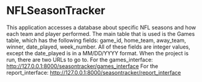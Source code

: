 # NFLSeasonTracker
This application accesses a database about specific NFL seasons and how each team and player performed.
The main table that is used is the Games table, which has the following fields: game_id, home_team, away_team, winner, date_played, week_number. All of these fields are integer values, except the date_played is in a MM/DD/YYYY format.
When the project is run, there are two URLs to go to.
For the games_interface: http://127.0.0.1:8000/seasontracker/games_interface
For the report_interface: http://127.0.0.1:8000/seasontracker/report_interface
